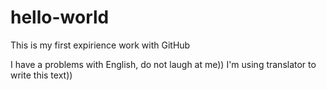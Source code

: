 # hello-world

This is my first expirience work with GitHub

I have a problems with English, do not laugh at me))
I'm using translator to write this text))
